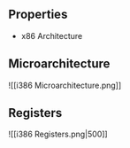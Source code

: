 ## Properties
- x86 Architecture

## Microarchitecture
![[i386 Microarchitecture.png]]

## Registers
![[i386 Registers.png|500]]